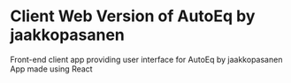 # Client Web Version of AutoEq by jaakkopasanen
Front-end client app providing user interface for AutoEq by jaakkopasanen
App made using React
